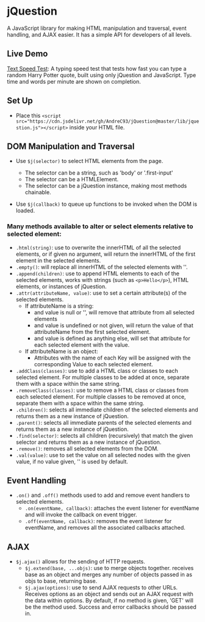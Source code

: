 # jQuestion
A JavaScript library for making HTML manipulation and traversal, event handling, and AJAX easier. It has a simple API for developers of all levels.

## Live Demo
[Text Speed Test](http://www.andrechow.com/jQuestion/ "Text Speed Test"): A typing speed test that tests how fast you can type a random Harry Potter quote, built using only jQuestion and JavaScript. Type time and words per minute are shown on completion.


## Set Up
* Place this `<script src="https://cdn.jsdelivr.net/gh/AndreC93/jQuestion@master/lib/jquestion.js"></script>` inside your HTML file. 

## DOM Manipulation and Traversal
* Use `$j(selector)` to select HTML elements from the page. 
    * The selector can be a string, such as 'body' or '.first-input'
    * The selector can be a HTMLElement. 
    * The selector can be a jQuestion instance, making most methods chainable.

* Use `$j(callback)` to queue up functions to be invoked when the DOM is loaded. 

### Many methods available to alter or select elements relative to selected element: 
   * `.html(string)`: use to overwrite the innerHTML of all the selected elements, or if given no argument, will return the innerHTML of the first element in the selected elements.
   * `.empty()`: will replace all innerHTML of the selected elements with ''.
   * `.append(children)`: use to append HTML elements to each of the selected elements, works with strings (such as `<p>Hello</p>`), HTML elements, or instances of jQuestion. 
   * `.attr(attributeName, value)`: use to set a certain attribute(s) of the selected elements. 
      * If attributeName is a string:
        * and value is null or '', will remove that attribute from all selected elements
        * and value is undefined or not given, will return the value of that attributeName from the first selected element. 
        * and value is defined as anything else, will set that attribute for each selected element with the value.
      * If attributeName is an object:
        * Attributes with the name of each Key will be assigned with the corresponding Value to each selected element.
   * `.addClass(classes)`: use to add a HTML class or classes to each selected element. For multiple classes to be added at once, separate them with a space within the same string.
   * `.removeClass(classes)`: use to remove a HTML class or classes from each selected element. For multiple classes to be removed at once, separate them with a space within the same string.
   * `.children()`: selects all immediate children of the selected elements and returns them as a new instance of jQuestion.
   * `.parent()`: selects all immediate parents of the selected elements and returns them as a new instance of jQuestion.
   * `.find(selector)`: selects all children (recursively) that match the given selector and returns them as a new instance of jQuestion.
   * `.remove()`: removes all selected elements from the DOM.
   * `.val(value)`: use to set the value on all selected nodes with the given value, if no value given, '' is used by default.

## Event Handling
* `.on()` and `.off()` methods used to add and remove event handlers to selected elements.
  * `.on(eventName, callback)`: attaches the event listener for eventName and will invoke the callback on event trigger.
  *  `.off(eventName, callback)`: removes the event listener for eventName, and removes all the associated callbacks attached. 

## AJAX
* `$j.ajax()` allows for the sending of HTTP requests.
  * `$j.extend(base, ...objs)`: use to merge objects together. receives base as an object and merges any number of objects passed in as objs to base, returning base. 
  * `$j.ajax(options)`: use to send AJAX requests to other URLs. Receives options as an object and sends out an AJAX request with the data within options. By default, if no method is given, 'GET' will be the method used. Success and error callbacks should be passed in. 